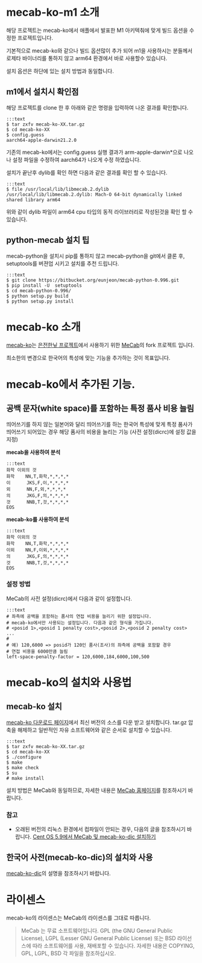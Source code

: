 # mecab-ko-m1 소개
해당 프로젝트는 mecab-ko에서 애플에서 발표한 M1 아키텍춰에 맞게 빌드 옵션을 수정한 프로젝트입니다.

기본적으로 mecab-ko와 같으나 빌드 옵션많이 추가 되어 m1을 사용하시는 분들께서 로제타 바이너리를 통하지 않고 arm64 환경에서 바로 사용할수 있습니다. 

설치 옵션은 하단에 있는 설치 방법과 동일합니다. 

## m1에서 설치시 확인점 
해당 프로젝트를 clone 한 후 아래와 같은 명령을 입력하여 나온 결과를 확인합니다. 

    :::text
    $ tar zxfv mecab-ko-XX.tar.gz
    $ cd mecab-ko-XX
    $ config.guess
    aarch64-apple-darwin21.2.0
    

기존의 mecab-ko에서는 config.guess 실행 결과가 arm-apple-darwin*으로 나오나 설정 파일을 수정하여 aarch64가 나오게 수정 하였습니다. 

설치가 끝난후 dylib를 확인 하면 다음과 같은 결과를 확인 할 수 있습니다.

    :::text
    $ file /usr/local/lib/libmecab.2.dylib
    /usr/local/lib/libmecab.2.dylib: Mach-O 64-bit dynamically linked shared library arm64

위와 같이 dylib 파일이 arm64 cpu 타입의 동적 라이브러리로 작성된것을 확인 할 수 있습니다. 

## python-mecab 설치 팁 
mecab-python을 설치시 pip를 통하지 않고 mecab-python을 git에서 클론 후, setuptools를 버젼업 시키고 설치를 추천 드립니다. 

    :::text
    $ git clone https://bitbucket.org/eunjeon/mecab-python-0.996.git
    $ pip install -U  setuptools
    $ cd mecab-python-0.996/
    $ python setup.py build
    $ python setup.py install 


# mecab-ko 소개

[mecab-ko](https://bitbucket.org/eunjeon/mecab-ko)는 [은전한닢 프로젝트](http://eunjeon.blogspot.kr/)에서 사용하기 위한 [MeCab](http://mecab.googlecode.com/svn/trunk/mecab/doc/index.html)의 fork 프로젝트 입니다.

최소한의 변경으로 한국어의 특성에 맞는 기능을 추가하는 것이 목표입니다.

# mecab-ko에서 추가된 기능.

## 공백 문자(white space)를 포함하는 특정 품사 비용 늘림

띄어쓰기를 하지 않는 일본어와 달리 띄어쓰기를 하는 한국어 특성에 맞게 특정 품사가 띄어쓰기 되어있는 경우 해당 품사의 비용을 늘리는 기능 (사전 설정(dicrc)에 설정 값을 지정)

__mecab을 사용하여 분석__

    :::text
    화학 이외의 것
    화학    NN,T,화학,*,*,*,*
    이      JKS,F,이,*,*,*,*
    외      NN,F,외,*,*,*,*
    의      JKG,F,의,*,*,*,*
    것      NNB,T,것,*,*,*,*
    EOS

__mecab-ko를 사용하여 분석__

    :::text
    화학 이외의 것
    화학    NN,T,화학,*,*,*,*
    이외    NN,F,이외,*,*,*,*
    의      JKG,F,의,*,*,*,*
    것      NNB,T,것,*,*,*,*
    EOS

### 설정 방법

MeCab의 사전 설정(dicrc)에서 다음과 같이 설정합니다.

    :::text
    # 좌측에 공백을 포함하는 품사의 연접 비용을 늘리기 위한 설정입니다.
    # mecab-ko에서만 사용되는 설정입니다. 다음과 같은 형식을 가집니다.
    # <posid 1>,<posid 1 penalty cost>,<posid 2>,<posid 2 penalty cost> ...
    # 
    # 예) 120,6000 => posid가 120인 품사(조사)의 좌측에 공백을 포함할 경우
    # 연접 비용을 6000만큼 늘림
    left-space-penalty-factor = 120,6000,184,6000,100,500

# mecab-ko의 설치와 사용법

## mecab-ko 설치

  [mecab-ko 다운로드 페이지](https://bitbucket.org/eunjeon/mecab-ko/downloads)에서 최신 버전의 소스를 다운 받고 설치합니다. tar.gz 압축을 해제하고 일반적인 자유 소프트웨어와 같은 순서로 설치할 수 있습니다.

    :::text
    $ tar zxfv mecab-ko-XX.tar.gz
    $ cd mecab-ko-XX
    $ ./configure 
    $ make
    $ make check
    $ su
    # make install

설치 방법은 MeCab와 동일하므로, 자세한 내용은 [MeCab 홈페이지](http://mecab.googlecode.com/svn/trunk/mecab/doc/index.html)를 참조하시기 바랍니다.

### 참고

  * 오래된 버전의 리눅스 환경에서 컴파일이 안되는 경우, 다음의 글을 참조하시기 바랍니다. [Cent OS 5.9에서 MeCab 및 mecab-ko-dic 설치하기](http://eunjeon.blogspot.kr/2013/02/cent-os-59-mecab-mecab-ko-dic.html)

## 한국어 사전(mecab-ko-dic)의 설치와 사용

  [mecab-ko-dic](https://bitbucket.org/eunjeon/mecab-ko-dic)의 설명을 참조하시기 바랍니다.

# 라이센스

mecab-ko의 라이센스는 MeCab의 라이센스를 그대로 따릅니다.

> MeCab 는 무료 소프트웨어입니다. GPL (the GNU General Public License), LGPL (Lesser GNU General Public License) 또는 BSD 라이선스에 따라 소프트웨어를 사용, 재배포할 수 있습니다. 자세한 내용은 COPYING, GPL, LGPL, BSD 각 파일을 참조하십시오.
